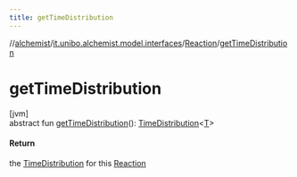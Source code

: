 ```yaml
---
title: getTimeDistribution
---
```

//[alchemist](../../../index.html)/[it.unibo.alchemist.model.interfaces](../index.html)/[Reaction](index.html)/[getTimeDistribution](get-time-distribution.html)



# getTimeDistribution



[jvm]\
abstract fun [getTimeDistribution](get-time-distribution.html)(): [TimeDistribution](../-time-distribution/index.html)<[T](../../it.unibo.alchemist.core.interfaces/-scheduler/index.html)>



#### Return



the [TimeDistribution](../-time-distribution/index.html) for this [Reaction](index.html)




